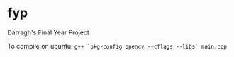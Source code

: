 # fyp
Darragh's Final Year Project

To compile on ubuntu: ```g++ `pkg-config opencv --cflags --libs` main.cpp ```
